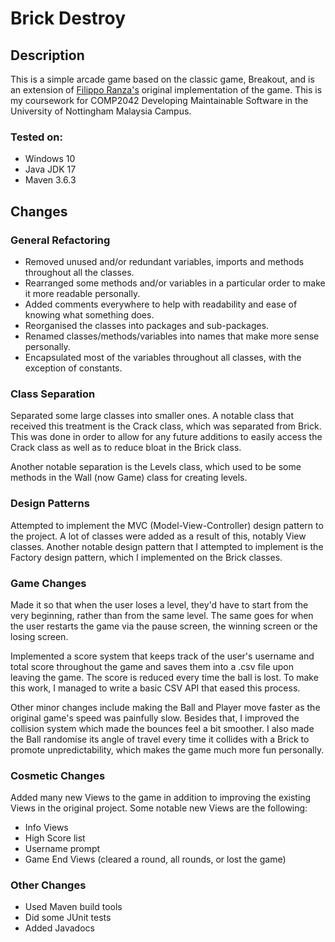 # Brick Destroy
## Description
This is a simple arcade game based on the classic game, Breakout, and is an extension of [Filippo Ranza's](https://github.com/FilippoRanza/Brick_Destroy)  original implementation of the game. This is my coursework for COMP2042 Developing Maintainable Software in the University of Nottingham Malaysia Campus.

### Tested on:
 - Windows 10
 - Java JDK 17
 - Maven 3.6.3

## Changes
### General Refactoring
 - Removed unused and/or redundant variables, imports and methods
   throughout all the classes.
 - Rearranged some methods and/or variables in a particular order to
   make it more readable personally.
 - Added comments everywhere to help with readability and ease of
   knowing what something does.
 - Reorganised the classes into packages and sub-packages.
 - Renamed classes/methods/variables into names that make more sense personally.
 - Encapsulated most of the variables throughout all classes, with the
   exception of constants.
   
### Class Separation
Separated some large classes into smaller ones. A notable class that received this treatment is the Crack class, which was separated from Brick. This was done in order to allow for any future additions to easily access the Crack class as well as to reduce bloat in the Brick class.

Another notable separation is the Levels class, which used to be some methods in the Wall (now Game) class for creating levels.

### Design Patterns
Attempted to implement the MVC (Model-View-Controller) design pattern to the project. A lot of classes were added as a result of this, notably View classes. Another notable design pattern that I attempted to implement is the Factory design pattern, which I implemented on the Brick classes.

### Game Changes
Made it so that when the user loses a level, they'd have to start from the very beginning, rather than from the same level. The same goes for when the user restarts the game via the pause screen, the winning screen or the losing screen.

Implemented a score system that keeps track of the user's username and total score throughout the game and saves them into a .csv file upon leaving the game. The score is reduced every time the ball is lost. To make this work, I managed to write a basic CSV API that eased this process.

Other minor changes include making the Ball and Player move faster as the original game's speed was painfully slow. Besides that, I improved the collision system which made the bounces feel a bit smoother. I also made the Ball randomise its angle of travel every time it collides with a Brick to promote unpredictability, which makes the game much more fun personally.

### Cosmetic Changes
Added many new Views to the game in addition to improving the existing Views in the original project. Some notable new Views are the following:
 - Info Views
 - High Score list
 - Username prompt
 - Game End Views (cleared a round, all rounds, or lost the game)

### Other Changes
 - Used Maven build tools
 - Did some JUnit tests
 - Added Javadocs
